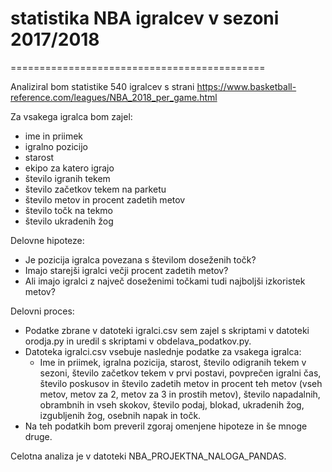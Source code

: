 # statistika NBA igralcev v sezoni 2017/2018

============================================

Analiziral bom statistike 540 igralcev s strani 
https://www.basketball-reference.com/leagues/NBA_2018_per_game.html

Za vsakega igralca bom zajel:
* ime in priimek
* igralno pozicijo
* starost
* ekipo za katero igrajo
* število igranih tekem
* število začetkov tekem na parketu
* število metov in procent zadetih metov
* število točk na tekmo
* število ukradenih žog

Delovne hipoteze:
* Je pozicija igralca povezana s številom doseženih točk?
* Imajo starejši igralci večji procent zadetih metov?
* Ali imajo igralci z največ doseženimi točkami tudi najboljši izkoristek metov?

Delovni proces:

* Podatke zbrane v datoteki igralci.csv sem zajel s skriptami v datoteki orodja.py in uredil s skriptami v obdelava_podatkov.py.
* Datoteka igralci.csv vsebuje naslednje podatke za vsakega igralca:
    * Ime in priimek, igralna pozicija, starost, število odigranih tekem v sezoni, število začetkov tekem v prvi postavi, povprečen igralni čas, število poskusov in število zadetih metov in procent teh metov (vseh metov, metov za 2, metov za 3 in prostih metov), število napadalnih, obrambnih in vseh skokov, število podaj, blokad, ukradenih žog, izgubljenih žog, osebnih napak in točk.
* Na teh podatkih bom preveril zgoraj omenjene hipoteze in še mnoge druge.


Celotna analiza je v datoteki NBA_PROJEKTNA_NALOGA_PANDAS. 
    
